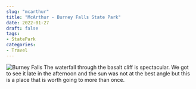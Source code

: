 ```yaml
---
slug: "mcarthur"
title: "McArthur - Burney Falls State Park"
date: 2022-01-27
draft: false
tags:
- StatePark
categories:
- Travel
---
```


![Burney Falls](burney_falls.png)
The waterfall through the basalt cliff is spectacular. We got to see it late in the afternoon and the sun was not at the best angle but this is a place that is worth going to more than once. 
